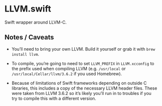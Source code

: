 # LLVM.swift

Swift wrapper around LLVM-C.

## Notes / Caveats

* You’ll need to bring your own LLVM. Build it yourself or grab it with `brew
  install llvm`.

* To compile, you’re going to need to set `LLVM_PREFIX` in `LLVM.xcconfig` to
  the prefix used when compiling LLVM (e.g. `/usr/local` or
  `/usr/local/Cellar/llvm/3.6.2` if you used Homebrew).

* Because of limitations of Swift frameworks depending on outside C libraries,
  this includes a copy of the necessary LLVM header files. These were taken from
  LLVM 3.6.2 so it’s likely you’ll run in to troubles if you try to compile this
  with a different version.
